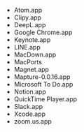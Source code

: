 - Atom.app
- Clipy.app
- DeepL.app
- Google Chrome.app
- Keynote.app
- LINE.app
- MacDown.app
- MacPorts
- Magnet.app
- Mapture-0.0.16.app
- Microsoft To Do.app
- Notion.app
- QuickTime Player.app
- Slack.app
- Xcode.app
- zoom.us.app